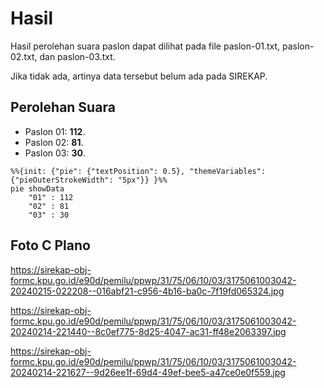 # Hasil

Hasil perolehan suara paslon dapat dilihat pada file paslon-01.txt, paslon-02.txt, dan paslon-03.txt.

Jika tidak ada, artinya data tersebut belum ada pada SIREKAP.

## Perolehan Suara

 * Paslon 01: **112**.
 * Paslon 02: **81**.
 * Paslon 03: **30**.

```mermaid
%%{init: {"pie": {"textPosition": 0.5}, "themeVariables": {"pieOuterStrokeWidth": "5px"}} }%%
pie showData
    "01" : 112
    "02" : 81
    "03" : 30
```
## Foto C Plano

https://sirekap-obj-formc.kpu.go.id/e90d/pemilu/ppwp/31/75/06/10/03/3175061003042-20240215-022208--016abf21-c956-4b16-ba0c-7f19fd065324.jpg

https://sirekap-obj-formc.kpu.go.id/e90d/pemilu/ppwp/31/75/06/10/03/3175061003042-20240214-221440--8c0ef775-8d25-4047-ac31-ff48e2063397.jpg

https://sirekap-obj-formc.kpu.go.id/e90d/pemilu/ppwp/31/75/06/10/03/3175061003042-20240214-221627--9d26ee1f-69d4-49ef-bee5-a47ce0e0f559.jpg
